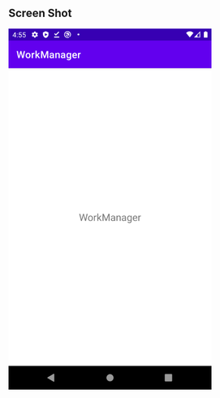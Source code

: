 ## Screen Shot
<img src="https://github.com/bilkeonur/AndroidExamples/blob/main/Java/WorkManager/app/src/main/res/drawable/screenshot.png" width="400">